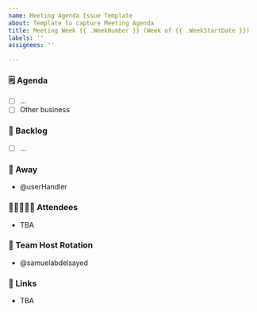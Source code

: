 ```yaml
---
name: Meeting Agenda Issue Template
about: Template to capture Meeting Agenda
title: Meeting Week {{ .WeekNumber }} (Week of {{ .WeekStartDate }})
labels: ''
assignees: ''

---
```


### 🗒️ Agenda
- [ ] ...
- [ ] Other business

### 🛒 Backlog
- [ ] ...

### 🌴  Away
- @userHandler

### 🧑🏽‍🤝‍🧑🏽  Attendees
- TBA

### 👤 Team Host Rotation
- @samuelabdelsayed

### 🔗 Links
- TBA
